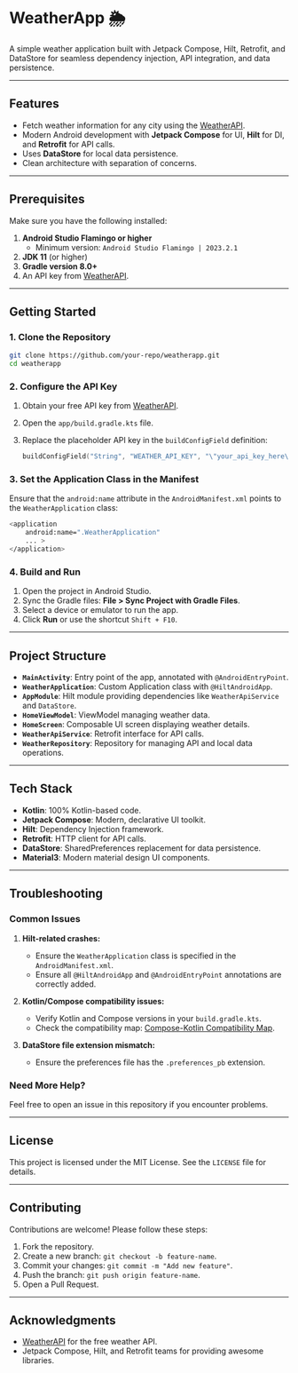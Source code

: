 # WeatherApp 🌦️

A simple weather application built with Jetpack Compose, Hilt, Retrofit, and DataStore for seamless dependency injection, API integration, and data persistence.

---

## Features

- Fetch weather information for any city using the [WeatherAPI](https://www.weatherapi.com/).
- Modern Android development with **Jetpack Compose** for UI, **Hilt** for DI, and **Retrofit** for API calls.
- Uses **DataStore** for local data persistence.
- Clean architecture with separation of concerns.

---

## Prerequisites

Make sure you have the following installed:

1. **Android Studio Flamingo or higher**
    - Minimum version: `Android Studio Flamingo | 2023.2.1`
2. **JDK 11** (or higher)
3. **Gradle version 8.0+**
4. An API key from [WeatherAPI](https://www.weatherapi.com/).

---

## Getting Started

### 1. Clone the Repository

```bash
git clone https://github.com/your-repo/weatherapp.git
cd weatherapp
```

### 2. Configure the API Key

1. Obtain your free API key from [WeatherAPI](https://www.weatherapi.com/).
2. Open the `app/build.gradle.kts` file.
3. Replace the placeholder API key in the `buildConfigField` definition:

   ```kotlin
   buildConfigField("String", "WEATHER_API_KEY", "\"your_api_key_here\"")
   ```

### 3. Set the Application Class in the Manifest

Ensure that the `android:name` attribute in the `AndroidManifest.xml` points to the `WeatherApplication` class:

```bash
<application
    android:name=".WeatherApplication"
    ... >
</application>
```

### 4. Build and Run

1. Open the project in Android Studio.
2. Sync the Gradle files: **File > Sync Project with Gradle Files**.
3. Select a device or emulator to run the app.
4. Click **Run** or use the shortcut `Shift + F10`.

---

## Project Structure

- **`MainActivity`**: Entry point of the app, annotated with `@AndroidEntryPoint`.
- **`WeatherApplication`**: Custom Application class with `@HiltAndroidApp`.
- **`AppModule`**: Hilt module providing dependencies like `WeatherApiService` and `DataStore`.
- **`HomeViewModel`**: ViewModel managing weather data.
- **`HomeScreen`**: Composable UI screen displaying weather details.
- **`WeatherApiService`**: Retrofit interface for API calls.
- **`WeatherRepository`**: Repository for managing API and local data operations.

---

## Tech Stack

- **Kotlin**: 100% Kotlin-based code.
- **Jetpack Compose**: Modern, declarative UI toolkit.
- **Hilt**: Dependency Injection framework.
- **Retrofit**: HTTP client for API calls.
- **DataStore**: SharedPreferences replacement for data persistence.
- **Material3**: Modern material design UI components.

---

## Troubleshooting

### Common Issues

1. **Hilt-related crashes:**
    - Ensure the `WeatherApplication` class is specified in the `AndroidManifest.xml`.
    - Ensure all `@HiltAndroidApp` and `@AndroidEntryPoint` annotations are correctly added.

2. **Kotlin/Compose compatibility issues:**
    - Verify Kotlin and Compose versions in your `build.gradle.kts`.
    - Check the compatibility map: [Compose-Kotlin Compatibility Map](https://developer.android.com/jetpack/androidx/releases/compose-kotlin).

3. **DataStore file extension mismatch:**
    - Ensure the preferences file has the `.preferences_pb` extension.

### Need More Help?

Feel free to open an issue in this repository if you encounter problems.

---

## License

This project is licensed under the MIT License. See the `LICENSE` file for details.

---

## Contributing

Contributions are welcome! Please follow these steps:

1. Fork the repository.
2. Create a new branch: `git checkout -b feature-name`.
3. Commit your changes: `git commit -m "Add new feature"`.
4. Push the branch: `git push origin feature-name`.
5. Open a Pull Request.

---

## Acknowledgments

- [WeatherAPI](https://www.weatherapi.com/) for the free weather API.
- Jetpack Compose, Hilt, and Retrofit teams for providing awesome libraries.






